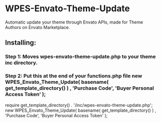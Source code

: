 # WPES-Envato-Theme-Update
 Automatic update your theme through Envato APIs, made for Theme Authors on Envato Marketplace.
 
## Installing:
 
### Step 1: Moves wpes-envato-theme-update.php to your theme inc directory.
 
### Step 2: Put this at the end of your functions.php file new WPES_Envato_Theme_Update( basename( get_template_directory() ) , 'Purchase Code', 'Buyer Personal Access Token' );

require get_template_directory() . '/inc/wpes-envato-theme-update.php';
new WPES_Envato_Theme_Update( basename( get_template_directory() ) , 'Purchase Code', 'Buyer Personal Access Token' );